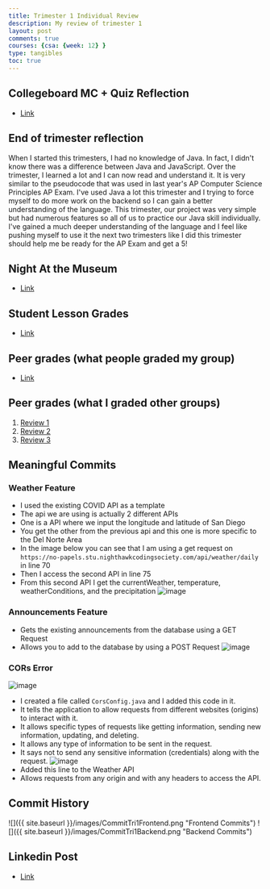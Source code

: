 ```yaml
---
title: Trimester 1 Individual Review
description: My review of trimester 1
layout: post
comments: true
courses: {csa: {week: 12} }
type: tangibles
toc: true
---
```


## Collegeboard MC + Quiz Reflection
- [Link](https://soham360.github.io/APCSA//2023/11/05/MCQ2014-Reflection.html)

## End of trimester reflection
When I started this trimesters, I had no knowledge of Java. In fact, I didn't know there was a difference between Java and JavaScript. Over the trimester, I learned a lot and I can now read and understand it. It is very similar to the pseudocode that was used in last year's AP Computer Science Principles AP Exam. I've used Java a lot this trimester and I trying to force myself to do more work on the backend so I can gain a better understanding of the language. This trimester, our project was very simple but had numerous features so all of us to practice our Java skill individually. I've gained a much deeper understanding of the language and I feel like pushing myself to use it the next two trimesters like I did this trimester should help me be ready for the AP Exam and get a 5!

## Night At the Museum
- [Link](https://soham360.github.io/APCSA//2023/11/02/Night-At-The-Museum-Tri-1.html)

## Student Lesson Grades
- [Link](https://github.com/Soham360/APCSA/issues/5)

## Peer grades (what people graded my group)
- [Link](https://github.com/Soham360/sturdy-fiesta/issues/12#issuecomment-1792951045)

## Peer grades (what I graded other groups)
1. [Review 1](https://github.com/tuckergol/PassionProject7/issues/3#issuecomment-1792007044)
2. [Review 2](https://github.com/Cosmic-Carnage/Issues/issues/33#issuecomment-1792006424)
3. [Review 3](https://github.com/BobTheFarmer/VACTQ-Typing-Game/issues/10#issuecomment-1792006402)

## Meaningful Commits
### Weather Feature
- I used the existing COVID API as a template
- The api we are using is actually 2 different APIs
- One is a API where we input the longitude and latitude of San Diego
- You get the other from the previous api and this one is more specific to the Del Norte Area
- In the image below you can see that I am using a get request on `https://no-papels.stu.nighthawkcodingsociety.com/api/weather/daily` in line 70
- Then I access the second API in line 75
- From this second API I get the currentWeather, temperature, weatherConditions, and the precipitation
![image](https://github.com/Soham360/sturdy-fiesta/assets/111466950/c788fc48-6291-4543-8c37-807a8204b8ac)

### Announcements Feature
- Gets the existing announcements from the database using a GET Request
- Allows you to add to the database by using a POST Request
![image](https://github.com/Soham360/sturdy-fiesta/assets/111466950/5c911081-d72e-42a7-ab93-3abf952d3dca)

### CORs Error
![image](https://github.com/Soham360/sturdy-fiesta/assets/111466950/423350a1-13c7-4c01-9273-e39b85f143fb)
- I created a file called `CorsConfig.java` and I added this code in it. 
- It tells the application to allow requests from different websites (origins) to interact with it.
- It allows specific types of requests like getting information, sending new information, updating, and deleting.
- It allows any type of information to be sent in the request.
- It says not to send any sensitive information (credentials) along with the request.
![image](https://github.com/Soham360/sturdy-fiesta/assets/111466950/1aee2f39-5792-425e-8cd4-bc2bfad0f470)
- Added this line to the Weather API
- Allows requests from any origin and with any headers to access the API.

## Commit History

![]({{ site.baseurl }}/images/CommitTri1Frontend.png "Frontend Commits")
![]({{ site.baseurl }}/images/CommitTri1Backend.png "Backend Commits")

## Linkedin Post
- [Link](https://www.linkedin.com/feed/update/urn:li:activity:7127567401176485888/)